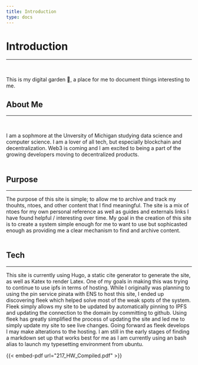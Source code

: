 ```yaml
---
title: Introduction
type: docs
---
```


# Introduction
***
</br>

This is my digital garden :deciduous_tree:, a place for me to document things interesting to me. 


## About Me
***
</br>

I am a sophmore at the Unversity of Michigan studying data science and computer science. I am a lover of all tech, but especially blockchain and decentralization. Web3 is coming and I am excited to being a part of the growing developers moving to decentralized products.   
</br>

## Purpose
***
The purpose of this site is simple; to allow me to archive and track my thouhts, ntoes, and other content that I find meaningful. The site is a mix of ntoes for my own personal reference as well as guides and externals links I have found helpful / interesting over time.  My goal in the creation of this site is to create a system simple enough for me to want to use but sophicasted enough as providing me a clear mechanism to find and archive content.  
</br>

## Tech
***
This site is currently using Hugo, a static cite generator to generate the site, as well as Katex to render Latex. One of my goals in making this was trying to continue to use ipfs in terms of hosting. While I originally was planning to using the pin service pinata with ENS to host this site, I ended up discovering fleek which helped solve most of the weak spots of the system. Fleek simply allows my site to be updated by automatically pinning to IPFS and updating the connection to the domain by committing to github. Using fleek has greatly simplified the process of updating the site and led me to simply update my site to see live changes.  Going forward as fleek develops I may make alterations to the hosting. I am still in the early stages of finding a markdown set up that works best for me as I am currently using an bash alias to launch my typesetting environment from ubuntu.   

{{< embed-pdf url="217_HW_Compiled.pdf" >}}


